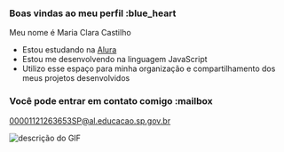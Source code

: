 ### Boas vindas ao meu perfil :blue_heart

Meu nome é Maria Clara Castilho

- Estou estudando na [Alura](https://www.alura.com.br)
- Estou me desenvolvendo na linguagem JavaScript
- Utilizo esse espaço para minha organização e compartilhamento dos meus projetos desenvolvidos

### Você pode entrar em contato comigo :mailbox
00001121263653SP@al.educacao.sp.gov.br

![descrição do GIF](https://cdn.dribbble.com/users/2859475/screenshots/6710619/ia_0571_lgbt-social-gifs_lt_heart.gif)
